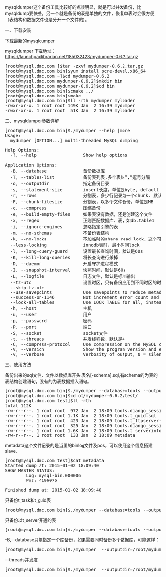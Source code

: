 <!--
author: beebol
date: 2015-01-02 19:04:57
title: 【mysql】mysqldumper安装、使用和参数详解
tags: mysql,mysqldupmer
category: mysql
status: publish
summary: mysqldumper这个备份工具比较好的点很明显，就是可以并发备份，比mysqldump要快些，另一个就是备份的表是单独的文件，恢复单表时会很方便（表结构和数据文件也是分开一个文件的）。一、下载安装下载最新的mysqldumpermysqldumper 下载地址：https:/
-->

mysqldumper这个备份工具比较好的点很明显，就是可以并发备份，比mysqldump要快些，另一个就是备份的表是单独的文件，恢复单表时会很方便（表结构和数据文件也是分开一个文件的）。

一、下载安装

下载最新的mysqldumper

mysqldumper 下载地址：https://launchpadlibrarian.net/185032423/mydumper-0.6.2.tar.gz
<pre class="lang:sh decode:true">[root@mysql.dmc.com ]$tar -zxvf mydumper-0.6.2.tar.gz 
[root@mysql.dmc.com bin]$yum install pcre-devel.x86_64 
[root@mysql.dmc.com ~]$cd mydumper-0.6.2
[root@mysql.dmc.com mydumper-0.6.2]$mkdir bin
[root@mysql.dmc.com mydumper-0.6.2]$cd bin
[root@mysql.dmc.com bin]$cmake ../
[root@mysql.dmc.com bin]$make
[root@mysql.dmc.com bin]$ll -rth mydumper myloader 
-rwxr-xr-x. 1 root root 149K Jan  2 16:39 mydumper
-rwxr-xr-x. 1 root root  51K Jan  2 16:39 myloader</pre>
二、mysqldumper参数详解
<pre class="lang:vim decode:true  ">[root@mysql.dmc.com bin]$./mydumper --help |more 
Usage:
  mydumper [OPTION...] multi-threaded MySQL dumping

Help Options:
  -?, --help                  Show help options

Application Options:
  -B, --database              备份数据库
  -T, --tables-list           备份表列表,多个表以“,”逗号分隔
  -o, --outputdir             指定备份目录
  -s, --statement-size        insert长度，单位是byte, default 1000000，这个参数不能太小，不然会报 Row bigger than statement_size for tools.t_serverinfo
  -r, --rows                  分割表，多少行记录为一个chunk. 默认是off的
  -F, --chunk-filesize        分割表，以多个文件备份，单位是MB
  -c, --compress              压缩备份
  -e, --build-empty-files     如果表没有数据，还是创建这个文件
  -x, --regex                 正则匹配数据库、表，如db.table1
  -i, --ignore-engines        忽略指定引擎的表
  -m, --no-schemas            不备份表结构
  -k, --no-locks              不加临时的share read lock，这个可能会造成数据不一致
  --less-locking              innodb表时，最小时间lock
  -l, --long-query-guard      设置最长查询时间，默认是60s
  -K, --kill-long-queries     将长查询进行杀掉
  -D, --daemon                开启守护进程模式
  -I, --snapshot-interval     快照时间，默认是60s
  -L, --logfile               日志文件，默认是标准输出
  --tz-utc                    设置时区，只有备份应用到不同时区的时使用，默认是 --skip-tz-utc是关闭的.
  --skip-tz-utc               
  --use-savepoints            Use savepoints to reduce metadata locking issues, needs SUPER privilege
  --success-on-1146           Not increment error count and Warning instead of Critical in case of table doesn't exist
  --lock-all-tables           Use LOCK TABLE for all, instead of FTWRL
  -h, --host                  主机
  -u, --user                  用户
  -p, --password              密码
  -P, --port                  端口
  -S, --socket                socket文件
  -t, --threads               并发线程数，默认是4
  -C, --compress-protocol     Use compression on the MySQL connection
  -V, --version               Show the program version and exit
  -v, --verbose               Verbosity of output, 0 = silent, 1 = errors, 2 = warnings, 3 = info, default 2</pre>
三、使用方法

备份出来的sql文件，文件以数据库开头.表名[-schema].sql,有schema的为表的表结构创建语句，没有的为表数据插入语句。
<pre class="lang:sh decode:true ">[root@mysql.dmc.com bin]$./mydumper --database=tools --outputdir=/root/mydumper-0.6.2/test/ 
[root@mysql.dmc.com bin]$cd ot/mydumper-0.6.2/test/
[root@mysql.dmc.com test]$ll -rth 
total 112K
-rw-r--r--. 1 root root  972 Jan  2 18:09 tools.django_session.sql
-rw-r--r--. 1 root root 1.1K Jan  2 18:09 tools.t_guid.sql
-rw-r--r--. 1 root root  423 Jan  2 18:09 tools.t_ftpserver-schema.sql
-rw-r--r--. 1 root root  325 Jan  2 18:09 tools.django_session-schema.sql
-rw-r--r--. 1 root root 1.6K Jan  2 18:09 tools.t_serverinfo-schema.sql
-rw-r--r--. 1 root root  133 Jan  2 18:09 metadata</pre>
metadata这个文件记录的是当里的binlog文件及pos，可以使用这个信息搭建slave.
<pre class="lang:vim decode:true ">[root@mysql.dmc.com test]$cat metadata 
Started dump at: 2015-01-02 18:09:40
SHOW MASTER STATUS:
        Log: mysql-bin.000006
        Pos: 4196075

Finished dump at: 2015-01-02 18:09:40</pre>
只备份t_task和t_guid表
<pre class="lang:vim decode:true ">[root@mysql.dmc.com bin]$./mydumper --database=tools --outputdir=/root/mydumper-0.6.2/test/ --tables-list=t_task,t_guid</pre>
只备份以t_server开通的表
<pre class="lang:vim decode:true ">[root@mysql.dmc.com bin]$./mydumper --database=tools --outputdir=/root/mydumper-0.6.2/test/ --regex="tools.t_server*"</pre>
-B,--database只能指定一个库备份，如果需要同时备份多个数据库，可能这样：
<pre class="lang:vim decode:true ">[root@mysql.dmc.com bin]$./mydumper  --outputdir=/root/mydumper-0.6.2/test/ --regex="beebol.*|tools.*"</pre>
--threads并发度
<pre class="lang:sh decode:true">[root@mysql.dmc.com bin]$./mydumper  --outputdir=/root/mydumper-0.6.2/test/ --regex="beebol.*|tools.*" --threads=8
</pre>
&nbsp;